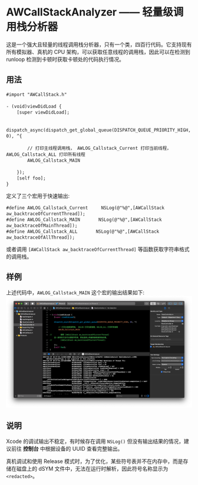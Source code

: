 # AWCallStackAnalyzer —— 轻量级调用栈分析器

这是一个强大且轻量的线程调用栈分析器，只有一个类，四百行代码。它支持现有所有模拟器、真机的 CPU 架构，可以获取任意线程的调用栈，因此可以在检测到 runloop 检测到卡顿时获取卡顿处的代码执行情况。

## 用法
``` objc
#import "AWCallStack.h"

- (void)viewDidLoad {
    [super viewDidLoad];

    dispatch_async(dispatch_get_global_queue(DISPATCH_QUEUE_PRIORITY_HIGH, 0), ^{

        // 打印主线程调用栈， AWLOG_Callstack_Current 打印当前线程，AWLOG_Callstack_ALL 打印所有线程
        AWLOG_Callstack_MAIN

    });
    [self foo];
}
```
定义了三个宏用于快速输出:
```objc
#define AWLOG_Callstack_Current     NSLog(@"%@",[AWCallStack aw_backtraceOfCurrentThread]);
#define AWLOG_Callstack_MAIN       NSLog(@"%@",[AWCallStack aw_backtraceOfMainThread]);
#define AWLOG_Callstack_ALL       NSLog(@"%@",[AWCallStack aw_backtraceOfAllThread]);
```
或者调用 `[AWCallStack aw_backtraceOfCurrentThread]` 等函数获取字符串格式的调用栈。

## 样例
上述代码中，`AWLOG_Callstack_MAIN` 这个宏的输出结果如下:
![](result.png)

## 说明
Xcode 的调试输出不稳定，有时候存在调用 `NSLog()` 但没有输出结果的情况，建议前往 **控制台** 中根据设备的 UUID 查看完整输出。

真机调试和使用 Release 模式时，为了优化，某些符号表并不在内存中，而是存储在磁盘上的 dSYM 文件中，无法在运行时解析，因此符号名称显示为 `<redacted>`。
